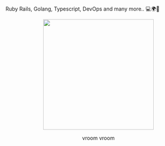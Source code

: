 <!-- ### Hi there 👋 -->

<!--
**hofman-tan/hofman-tan** is a ✨ _special_ ✨ repository because its `README.md` (this file) appears on your GitHub profile.

Here are some ideas to get you started:

- 🔭 I’m currently working on ...
- 🌱 I’m currently learning ...
- 👯 I’m looking to collaborate on ...
- 🤔 I’m looking for help with ...
- 💬 Ask me about ...
- 📫 How to reach me: ...
- 😄 Pronouns: ...
- ⚡ Fun fact: ...
-->

<!-- img src="https://github.githubassets.com/images/mona-whisper.gif" / -->

<div align="left">
  <p>Ruby Rails, Golang, Typescript, DevOps and many more.. 💻🌍👷</p>
</div>
<div align="center">
  <img src="https://media.tenor.com/yTyy0Scj6cYAAAAi/eevee-driving.gif" width="300px" height="300px" />
  <p>vroom vroom</p>
</div>

